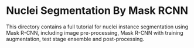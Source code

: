 # Nuclei Segmentation By Mask RCNN 

This directory contains a full tutorial for nuclei instance segmentation using Mask R-CNN, including image pre-processing, Mask R-CNN with training augmentation, test stage ensemble and post-processing.
